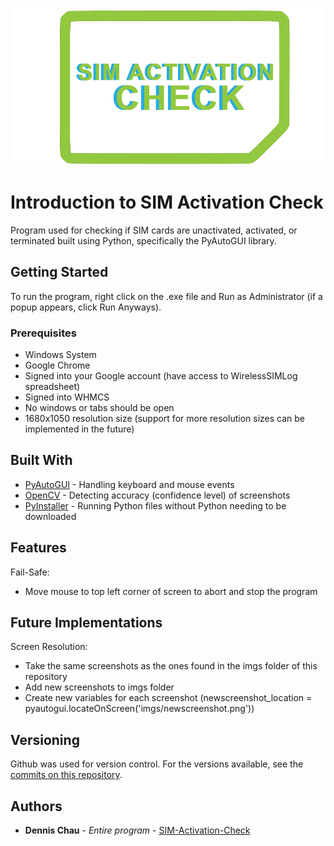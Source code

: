 [![](https://github.com/d7chau/SIM-Activation-Check/blob/master/imgs/SIMActivationCheckLogo1.png)](https://github.com/d7chau/SIM-Activation-Check)

# Introduction to SIM Activation Check

Program used for checking if SIM cards are unactivated, activated, or terminated built using Python, specifically the PyAutoGUI library.

## Getting Started

To run the program, right click on the .exe file and Run as Administrator (if a popup appears, click Run Anyways).

### Prerequisites

* Windows System
* Google Chrome
* Signed into your Google account (have access to WirelessSIMLog spreadsheet)
* Signed into WHMCS
* No windows or tabs should be open
* 1680x1050 resolution size (support for more resolution sizes can be implemented in the future)

## Built With

* [PyAutoGUI](https://pyautogui.readthedocs.io/en/latest/) - Handling keyboard and mouse events
* [OpenCV](https://opencv.org/) - Detecting accuracy (confidence level) of screenshots
* [PyInstaller](https://www.pyinstaller.org/) - Running Python files without Python needing to be downloaded

## Features

Fail-Safe:
* Move mouse to top left corner of screen to abort and stop the program

## Future Implementations

Screen Resolution: 
* Take the same screenshots as the ones found in the imgs folder of this repository
* Add new screenshots to imgs folder
* Create new variables for each screenshot (newscreenshot_location = pyautogui.locateOnScreen('imgs/newscreenshot.png'))

## Versioning

Github was used for version control. For the versions available, see the [commits on this repository](https://github.com/d7chau/SIM-Activation-Check/commits/master). 

## Authors

* **Dennis Chau** - *Entire program* - [SIM-Activation-Check](https://github.com/d7chau/SIM-Activation-Check)


